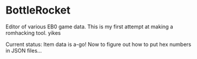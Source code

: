 # BottleRocket
Editor of various EB0 game data. This is my first attempt at making a romhacking tool. yikes

Current status: Item data is a-go! Now to figure out how to put hex numbers in JSON files...